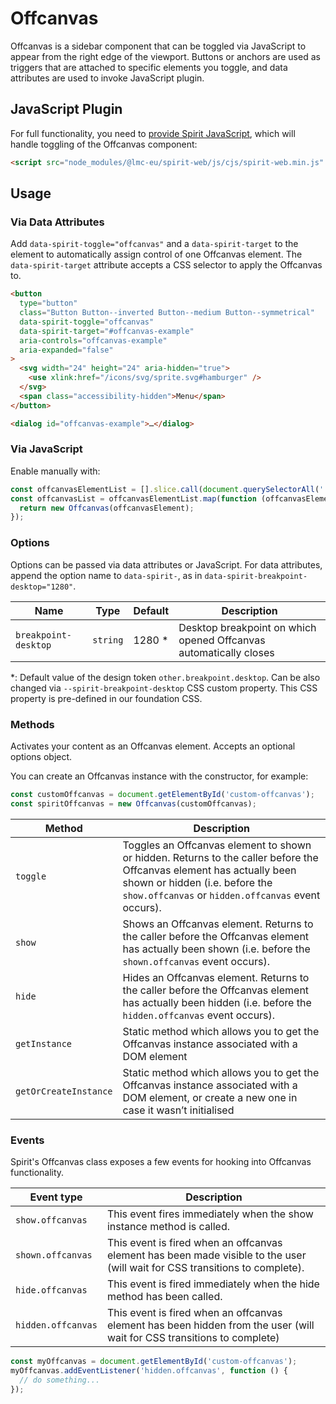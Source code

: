 # Offcanvas

Offcanvas is a sidebar component that can be toggled via JavaScript to appear from the right edge of the viewport.
Buttons or anchors are used as triggers that are attached to specific elements you toggle, and data attributes are used to invoke JavaScript plugin.

## JavaScript Plugin

For full functionality, you need to [provide Spirit JavaScript][js-plugin-readme], which will handle
toggling of the Offcanvas component:

```html
<script src="node_modules/@lmc-eu/spirit-web/js/cjs/spirit-web.min.js" async></script>
```

## Usage

### Via Data Attributes

Add `data-spirit-toggle="offcanvas"` and a `data-spirit-target` to the element to automatically assign control of one Offcanvas element.
The `data-spirit-target` attribute accepts a CSS selector to apply the Offcanvas to.

```html
<button
  type="button"
  class="Button Button--inverted Button--medium Button--symmetrical"
  data-spirit-toggle="offcanvas"
  data-spirit-target="#offcanvas-example"
  aria-controls="offcanvas-example"
  aria-expanded="false"
>
  <svg width="24" height="24" aria-hidden="true">
    <use xlink:href="/icons/svg/sprite.svg#hamburger" />
  </svg>
  <span class="accessibility-hidden">Menu</span>
</button>

<dialog id="offcanvas-example">…</dialog>
```

### Via JavaScript

Enable manually with:

```js
const offcanvasElementList = [].slice.call(document.querySelectorAll('.offcanvas'));
const offcanvasList = offcanvasElementList.map(function (offcanvasElement) {
  return new Offcanvas(offcanvasElement);
});
```

### Options

Options can be passed via data attributes or JavaScript.
For data attributes, append the option name to `data-spirit-`, as in `data-spirit-breakpoint-desktop="1280"`.

| Name                 | Type     | Default | Description                                                       |
| -------------------- | -------- | ------- | ----------------------------------------------------------------- |
| `breakpoint-desktop` | `string` | 1280 \* | Desktop breakpoint on which opened Offcanvas automatically closes |

\*: Default value of the design token `other.breakpoint.desktop`. Can be also changed via `--spirit-breakpoint-desktop` CSS custom property.
This CSS property is pre-defined in our foundation CSS.

### Methods

Activates your content as an Offcanvas element. Accepts an optional options object.

You can create an Offcanvas instance with the constructor, for example:

```js
const customOffcanvas = document.getElementById('custom-offcanvas');
const spiritOffcanvas = new Offcanvas(customOffcanvas);
```

| Method                | Description                                                                                                                                                                                                  |
| --------------------- | ------------------------------------------------------------------------------------------------------------------------------------------------------------------------------------------------------------ |
| `toggle`              | Toggles an Offcanvas element to shown or hidden. Returns to the caller before the Offcanvas element has actually been shown or hidden (i.e. before the `show.offcanvas` or `hidden.offcanvas` event occurs). |
| `show`                | Shows an Offcanvas element. Returns to the caller before the Offcanvas element has actually been shown (i.e. before the `shown.offcanvas` event occurs).                                                     |
| `hide`                | Hides an Offcanvas element. Returns to the caller before the Offcanvas element has actually been hidden (i.e. before the `hidden.offcanvas` event occurs).                                                   |
| `getInstance`         | Static method which allows you to get the Offcanvas instance associated with a DOM element                                                                                                                   |
| `getOrCreateInstance` | Static method which allows you to get the Offcanvas instance associated with a DOM element, or create a new one in case it wasn’t initialised                                                                |

### Events

Spirit's Offcanvas class exposes a few events for hooking into Offcanvas functionality.

| Event type         | Description                                                                                                                  |
| ------------------ | ---------------------------------------------------------------------------------------------------------------------------- |
| `show.offcanvas`   | This event fires immediately when the show instance method is called.                                                        |
| `shown.offcanvas`  | This event is fired when an offcanvas element has been made visible to the user (will wait for CSS transitions to complete). |
| `hide.offcanvas`   | This event is fired immediately when the hide method has been called.                                                        |
| `hidden.offcanvas` | This event is fired when an offcanvas element has been hidden from the user (will wait for CSS transitions to complete)      |

```js
const myOffcanvas = document.getElementById('custom-offcanvas');
myOffcanvas.addEventListener('hidden.offcanvas', function () {
  // do something...
});
```

[js-plugin-readme]: https://github.com/lmc-eu/spirit-design-system/tree/main/packages/web#javascript
